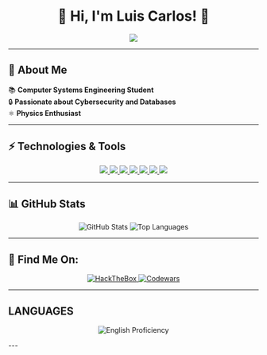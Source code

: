 <h1 align="center">🚀 Hi, I'm Luis Carlos! 👋</h1>

<p align="center">
  <img src="https://readme-typing-svg.herokuapp.com?color=%2336BCF7&size=22&center=true&vCenter=true&width=600&lines=Computer+Systems+Engineering+Student;Passionate+about+Cybersecurity+and+Databases;Developer+with+Python%2C+JS%2C+SQL+and+more"/>
</p>

---

## 🎯 About Me

📚 **Computer Systems Engineering Student**  
🔒 **Passionate about Cybersecurity and Databases**  
⚛️ **Physics Enthusiast**  

---

## ⚡ Technologies & Tools

<p align="center">
  <a href="https://www.python.org" target="_blank">
    <img src="https://skillicons.dev/icons?i=python&theme=dark"/>
  </a>
  <a href="https://htmlacademy.org/" target="_blank">
    <img src="https://skillicons.dev/icons?i=html&theme=dark"/>
  </a>
  <a href="https://www.css.ch/en/about-css/driving-force/responsibility/institut.html" target="_blank">
    <img src="https://skillicons.dev/icons?i=css&theme=dark"/>
  </a>
  <a href="https://js.institute/" target="_blank">
    <img src="https://skillicons.dev/icons?i=js&theme=dark"/>
  </a>
  <a href="https://www.mysql.com" target="_blank">
    <img src="https://skillicons.dev/icons?i=mysql&theme=dark"/>
  </a>
  <a href="https://cppinstitute.org/" target="_blank">
    <img src="https://skillicons.dev/icons?i=c&theme=dark"/>
  </a>
  <a href="https://www.java.com" target="_blank">
    <img src="https://skillicons.dev/icons?i=java&theme=dark"/>
  </a>
</p>

---

## 📊 GitHub Stats

<p align="center">
  <img src="https://github-readme-stats.vercel.app/api?username=LuisCML115&show_icons=true&theme=dark&hide_border=true" alt="GitHub Stats"/>
  <img src="https://github-readme-stats.vercel.app/api/top-langs/?username=LuisCML115&layout=compact&theme=dark&hide_border=true" alt="Top Languages"/>
</p>

---

## 🔗 Find Me On:

<p align="center">
  <a href="https://www.hackthebox.com/">
    <img src="https://img.shields.io/badge/HackTheBox-111111?style=for-the-badge&logo=hackthebox&logoColor=green" alt="HackTheBox"/>
  </a>
  <a href="https://www.codewars.com/">
    <img src="https://img.shields.io/badge/Codewars-B1361E?style=for-the-badge&logo=codewars&logoColor=white" alt="Codewars"/>
  </a>
</p>

---

## LANGUAGES

<p align="center">
  <img src="https://quickchart.io/chart?c={type:'doughnut',data:{labels:['English','Remaining'],datasets:[{data:[50,50]}]},options:{plugins:{doughnutlabel:{labels:[{text:'50%',font:{size:8}}]}},legend:{labels:{font:{size:8}}}}}&width=100&height=100" alt="English Proficiency"/>
</p>
---

